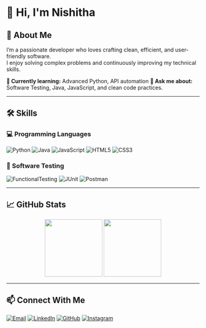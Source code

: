 # 👋 Hi, I'm Nishitha

## 🧠 About Me
I’m a passionate developer who loves crafting clean, efficient, and user-friendly software.  
I enjoy solving complex problems and continuously improving my technical skills.

**🌱 Currently learning:** Advanced Python, API automation
**💬 Ask me about:** Software Testing, Java, JavaScript, and clean code practices.  

---

## 🛠️ Skills

### 💻 Programming Languages
<p>
  <img alt="Python" src="https://img.shields.io/badge/Python-3776AB?style=for-the-badge&logo=python&logoColor=white"/>
  <img alt="Java" src="https://img.shields.io/badge/Java-ED8B00?style=for-the-badge&logo=openjdk&logoColor=white"/>
  <img alt="JavaScript" src="https://img.shields.io/badge/JavaScript-F7DF1E?style=for-the-badge&logo=javascript&logoColor=black"/>
  <img alt="HTML5" src="https://img.shields.io/badge/HTML5-E34F26?style=for-the-badge&logo=html5&logoColor=white"/>
  <img alt="CSS3" src="https://img.shields.io/badge/CSS3-1572B6?style=for-the-badge&logo=css3&logoColor=white"/>
</p>

### 🧪 Software Testing
<p>
  <img alt="FunctionalTesting" src="https://img.shields.io/badge/FunctionalTesting-43B02A?style=for-the-badge&logo=selenium&logoColor=white"/>
  <img alt="JUnit" src="https://img.shields.io/badge/JUnit-25A162?style=for-the-badge&logo=junit5&logoColor=white"/>
  <img alt="Postman" src="https://img.shields.io/badge/Postman-FF6C37?style=for-the-badge&logo=postman&logoColor=white"/>
</p>

---

## 📈 GitHub Stats
<p align="center">
  <img src="https://github-readme-stats.vercel.app/api?username=nishithanishi06&show_icons=true&theme=tokyonight" height="150"/>
  <img src="https://github-readme-streak-stats.herokuapp.com/?user=nishithanishi06&theme=tokyonight" height="150"/>
</p>

---

## 📫 Connect With Me
<p>
  <a href="mailto:nishithamahesh07@gmail.com"><img alt="Email" src="https://img.shields.io/badge/Email-D14836?style=for-the-badge&logo=gmail&logoColor=white"/></a>
  <a href="https://linkedin.com/in/https://www.linkedin.com/in/nishitha-nishi-7013472b1?utm_source=share&utm_campaign=share_via&utm_content=profile&utm_medium=android_app"><img alt="LinkedIn" src="https://img.shields.io/badge/LinkedIn-0A66C2?style=for-the-badge&logo=linkedin&logoColor=white"/></a>
  <a href="https://github.com/nishithanishi06"><img alt="GitHub" src="https://img.shields.io/badge/GitHub-000000?style=for-the-badge&logo=github&logoColor=white"/></a>
  <a href="https://www.instagram.com/nishi_._rai/" target="_blank">
  <img alt="Instagram" src="https://img.shields.io/badge/Instagram-E4405F?style=for-the-badge&logo=instagram&logoColor=white"/>
</a>
</p>
